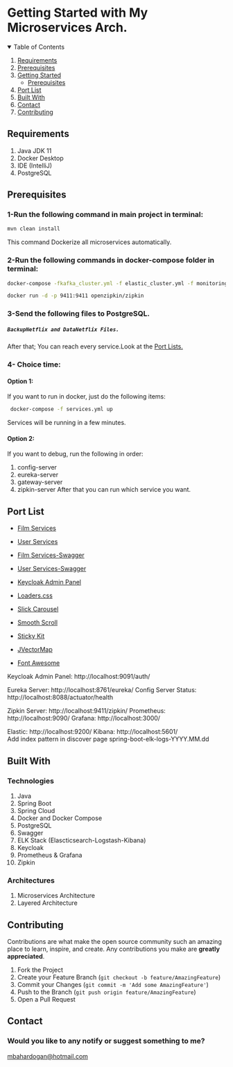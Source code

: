 # Getting Started with My Microservices Arch.

<details open="open">
  <summary>Table of Contents</summary>
  <ol>
    <li>
      <a href="#requirements">Requirements</a>
    </li>
      <li>
      <a href="#prerequisites">Prerequisites</a>
    </li>
    <li>
      <a href="#getting-started">Getting Started</a>
      <ul>
        <li><a href="#prerequisites">Prerequisites</a>
      </ul>
       </li>
    <li><a href="#port-list">Port List</a></li>
        <li><a href="#built-with">Built With</a></li>
     <li><a href="#contact">Contact</a></li>
    <li><a href="#contributing">Contributing</a></li>
  </ol>
</details>

## Requirements


1. Java JDK 11
2. Docker Desktop
3. IDE (IntelliJ)
4. PostgreSQL


## Prerequisites

### 1-Run the following command in main project in terminal:
   ```sh
   mvn clean install
   ```
This command Dockerize all microservices automatically.

### 2-Run the following commands in docker-compose folder in terminal:
   ```sh
   docker-compose -fkafka_cluster.yml -f elastic_cluster.yml -f monitoring.yml -f keycloak_authorization_server.yml up
   
   docker run -d -p 9411:9411 openzipkin/zipkin
   ```
   
  
### 3-Send the following files to PostgreSQL.
##### `BackupNetflix and DataNetflix Files.` 
After that; You can reach every service.Look at the <a href="#port-list">Port Lists.</a> 



### 4- Choice time:

#### Option 1: 
If you want to run in docker, just do the following items:
  ```sh
   docker-compose -f services.yml up
   ```
Services will be running in a few minutes.


#### Option 2: 
If you want to debug, run the following in order:
1. config-server
2. eureka-server
3. gateway-server
4. zipkin-server
After that you can run which service you want.



## Port List
* [Film Services](http://localhost:8088/film-controller/api/)
* [User Services](http://localhost:8088/controller/api/)
* [Film Services-Swagger](http://localhost:8088/film-controller/swagger-ui.html#)
* [User Services-Swagger](http://localhost:8088/controller/swagger-ui.html#)

* [Keycloak Admin Panel](http://localhost:9091/auth/)

* [Loaders.css](https://connoratherton.com/loaders)
* [Slick Carousel](https://kenwheeler.github.io/slick)
* [Smooth Scroll](https://github.com/cferdinandi/smooth-scroll)
* [Sticky Kit](http://leafo.net/sticky-kit)
* [JVectorMap](http://jvectormap.com)
* [Font Awesome](https://fontawesome.com)



Keycloak Admin Panel: http://localhost:9091/auth/

Eureka Server: http://localhost:8761/eureka/
Config Server Status: http://localhost:8088/actuator/health

Zipkin Server: http://localhost:9411/zipkin/
Prometheus: http://localhost:9090/ 
Grafana: http://localhost:3000/

Elastic: http://localhost:9200/ 
Kibana: http://localhost:5601/  
Add index pattern in discover page
spring-boot-elk-logs-YYYY.MM.dd 

## Built With

### Technologies
1. Java 
2. Spring Boot
3. Spring Cloud
4. Docker and Docker Compose
5. PostgreSQL
6. Swagger
7. ELK Stack (Elascticsearch-Logstash-Kibana)
8. Keycloak
9. Prometheus & Grafana
10. Zipkin

### Architectures
1. Microservices Architecture
2. Layered Architecture


## Contributing

Contributions are what make the open source community such an amazing place to learn, inspire, and create. Any contributions you make are **greatly appreciated**.

1. Fork the Project
2. Create your Feature Branch (`git checkout -b feature/AmazingFeature`)
3. Commit your Changes (`git commit -m 'Add some AmazingFeature'`)
4. Push to the Branch (`git push origin feature/AmazingFeature`)
5. Open a Pull Request


## Contact
### Would you like to any notify or suggest something to me?
mbahardogan@hotmail.com

